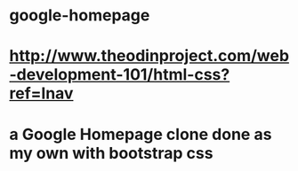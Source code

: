 # google-homepage
# http://www.theodinproject.com/web-development-101/html-css?ref=lnav
# a Google Homepage clone done as my own with bootstrap css